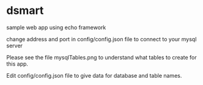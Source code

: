 # dsmart
sample web app using echo framework

change address and port in config/config.json file to connect to your mysql server

Please see the file mysqlTables.png to understand what tables to create for this app.

Edit config/config.json file to give data for database and table names.
